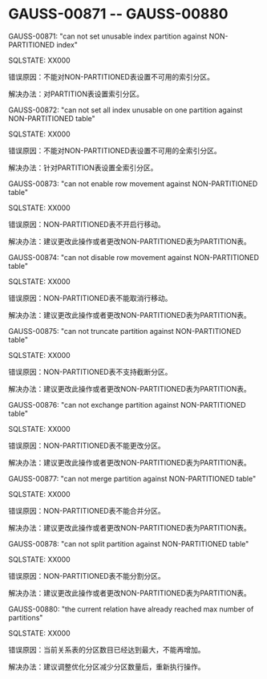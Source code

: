 # GAUSS-00871 -- GAUSS-00880

GAUSS-00871: "can not set unusable index partition against NON-PARTITIONED index"

SQLSTATE: XX000

错误原因：不能对NON-PARTITIONED表设置不可用的索引分区。

解决办法：对PARTITION表设置索引分区。

GAUSS-00872: "can not set all index unusable on one partition against NON-PARTITIONED table"

SQLSTATE: XX000

错误原因：不能对NON-PARTITIONED表设置不可用的全索引分区。

解决办法：针对PARTITION表设置全索引分区。

GAUSS-00873: "can not enable row movement against NON-PARTITIONED table"

SQLSTATE: XX000

错误原因：NON-PARTITIONED表不开启行移动。

解决办法：建议更改此操作或者更改NON-PARTITIONED表为PARTITION表。

GAUSS-00874: "can not disable row movement against NON-PARTITIONED table"

SQLSTATE: XX000

错误原因：NON-PARTITIONED表不能取消行移动。

解决办法：建议更改此操作或者更改NON-PARTITIONED表为PARTITION表。

GAUSS-00875: "can not truncate partition against NON-PARTITIONED table"

SQLSTATE: XX000

错误原因：NON-PARTITIONED表不支持截断分区。

解决办法：建议更改此操作或者更改NON-PARTITIONED表为PARTITION表。

GAUSS-00876: "can not exchange partition against NON-PARTITIONED table"

SQLSTATE: XX000

错误原因：NON-PARTITIONED表不能更改分区。

解决办法：建议更改此操作或者更改NON-PARTITIONED表为PARTITION表。

GAUSS-00877: "can not merge partition against NON-PARTITIONED table"

SQLSTATE: XX000

错误原因：NON-PARTITIONED表不能合并分区。

解决办法：建议更改此操作或者更改NON-PARTITIONED表为PARTITION表。

GAUSS-00878: "can not split partition against NON-PARTITIONED table"

SQLSTATE: XX000

错误原因：NON-PARTITIONED表不能分割分区。

解决办法：建议更改此操作或者更改NON-PARTITIONED表为PARTITION表。

GAUSS-00880: "the current relation have already reached max number of partitions"

SQLSTATE: XX000

错误原因：当前关系表的分区数目已经达到最大，不能再增加。

解决办法：建议调整优化分区减少分区数量后，重新执行操作。
